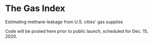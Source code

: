# The Gas Index
Estimating methane leakage from U.S. cities' gas supplies

Code will be posted here prior to public launch, scheduled for Dec. 15, 2020.
